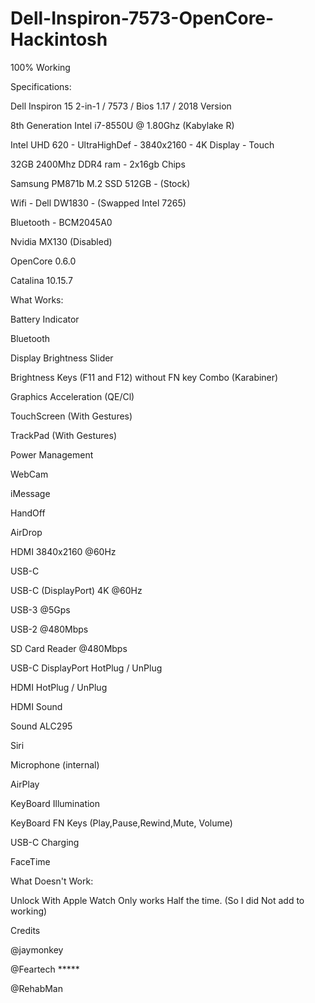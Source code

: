 # Dell-Inspiron-7573-OpenCore-Hackintosh

100% Working






Specifications:
 
Dell Inspiron 15 2-in-1 / 7573 / Bios 1.17 / 2018 Version

8th Generation Intel i7-8550U @ 1.80Ghz (Kabylake R)

Intel UHD 620 - UltraHighDef - 3840x2160 - 4K Display - Touch

32GB 2400Mhz DDR4 ram - 2x16gb Chips

Samsung PM871b M.2 SSD 512GB - (Stock)

Wifi - Dell DW1830 - (Swapped Intel 7265)

Bluetooth - BCM2045A0

Nvidia MX130 (Disabled)





OpenCore 0.6.0

Catalina 10.15.7 



What Works:

Battery Indicator

Bluetooth

Display Brightness Slider

Brightness Keys (F11 and F12) without FN key Combo (Karabiner)

Graphics Acceleration (QE/Cl)

TouchScreen (With Gestures)

TrackPad (With Gestures)

Power Management

WebCam

iMessage

HandOff

AirDrop

HDMI 3840x2160 @60Hz

USB-C

USB-C (DisplayPort) 4K @60Hz

USB-3 @5Gps

USB-2 @480Mbps


SD Card Reader @480Mbps

USB-C DisplayPort HotPlug / UnPlug

HDMI HotPlug / UnPlug

HDMI Sound

Sound ALC295

Siri

Microphone (internal)

AirPlay

KeyBoard Illumination

KeyBoard FN Keys (Play,Pause,Rewind,Mute, Volume)

USB-C Charging

FaceTime



What Doesn't Work:

Unlock With Apple Watch Only works Half the time. (So I did Not add to working)




Credits

@jaymonkey

@Feartech *****

@RehabMan


